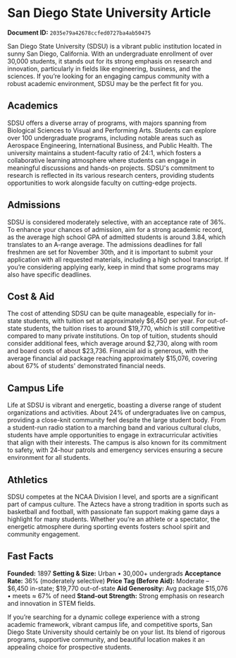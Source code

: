 # San Diego State University Article

**Document ID:** `2035e79a42678ccfed0727ba4ab50475`

San Diego State University (SDSU) is a vibrant public institution located in sunny San Diego, California. With an undergraduate enrollment of over 30,000 students, it stands out for its strong emphasis on research and innovation, particularly in fields like engineering, business, and the sciences. If you’re looking for an engaging campus community with a robust academic environment, SDSU may be the perfect fit for you.

## Academics
SDSU offers a diverse array of programs, with majors spanning from Biological Sciences to Visual and Performing Arts. Students can explore over 100 undergraduate programs, including notable areas such as Aerospace Engineering, International Business, and Public Health. The university maintains a student-faculty ratio of 24:1, which fosters a collaborative learning atmosphere where students can engage in meaningful discussions and hands-on projects. SDSU's commitment to research is reflected in its various research centers, providing students opportunities to work alongside faculty on cutting-edge projects.

## Admissions
SDSU is considered moderately selective, with an acceptance rate of 36%. To enhance your chances of admission, aim for a strong academic record, as the average high school GPA of admitted students is around 3.84, which translates to an A-range average. The admissions deadlines for fall freshmen are set for November 30th, and it is important to submit your application with all requested materials, including a high school transcript. If you’re considering applying early, keep in mind that some programs may also have specific deadlines.

## Cost & Aid
The cost of attending SDSU can be quite manageable, especially for in-state students, with tuition set at approximately $6,450 per year. For out-of-state students, the tuition rises to around $19,770, which is still competitive compared to many private institutions. On top of tuition, students should consider additional fees, which average around $2,730, along with room and board costs of about $23,736. Financial aid is generous, with the average financial aid package reaching approximately $15,076, covering about 67% of students' demonstrated financial needs.

## Campus Life
Life at SDSU is vibrant and energetic, boasting a diverse range of student organizations and activities. About 24% of undergraduates live on campus, providing a close-knit community feel despite the large student body. From a student-run radio station to a marching band and various cultural clubs, students have ample opportunities to engage in extracurricular activities that align with their interests. The campus is also known for its commitment to safety, with 24-hour patrols and emergency services ensuring a secure environment for all students.

## Athletics
SDSU competes at the NCAA Division I level, and sports are a significant part of campus culture. The Aztecs have a strong tradition in sports such as basketball and football, with passionate fan support making game days a highlight for many students. Whether you’re an athlete or a spectator, the energetic atmosphere during sporting events fosters school spirit and community engagement.

## Fast Facts
**Founded:** 1897
**Setting & Size:** Urban • 30,000+ undergrads
**Acceptance Rate:** 36% (moderately selective)
**Price Tag (Before Aid):** Moderate – $6,450 in-state; $19,770 out-of-state
**Aid Generosity:** Avg package $15,076 • meets ≈ 67% of need
**Stand-out Strength:** Strong emphasis on research and innovation in STEM fields.

If you’re searching for a dynamic college experience with a strong academic framework, vibrant campus life, and competitive sports, San Diego State University should certainly be on your list. Its blend of rigorous programs, supportive community, and beautiful location makes it an appealing choice for prospective students.
